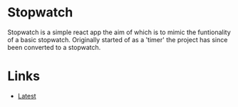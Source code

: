 # Stopwatch

Stopwatch is a simple react app the aim of which is to mimic the funtionality of a basic stopwatch. Originally started of as a 'timer' the project has since been converted to a stopwatch.

# Links

- [Latest](https://prince-thind.github.io/stopwatch)
